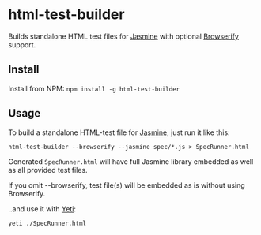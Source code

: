 html-test-builder
=================

Builds standalone HTML test files for [Jasmine](http://pivotal.github.io/jasmine/) with optional [Browserify](http://browserify.org/) support.

Install
-------

Install from NPM: `npm install -g html-test-builder`

Usage
-----

To build a standalone HTML-test file for [Jasmine](http://pivotal.github.io/jasmine/), just run it like this:

	html-test-builder --browserify --jasmine spec/*.js > SpecRunner.html

Generated `SpecRunner.html` will have full Jasmine library embedded as well as all provided test files.

If you omit --browserify, test file(s) will be embedded as is without using Browserify.

..and use it with [Yeti](https://github.com/yui/yeti):

	yeti ./SpecRunner.html

